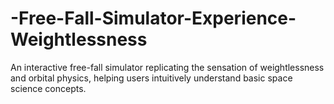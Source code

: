 # -Free-Fall-Simulator-Experience-Weightlessness
An interactive free-fall simulator replicating the sensation of weightlessness and orbital physics, helping users intuitively understand basic space science concepts.
